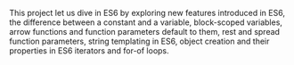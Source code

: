 This project let us dive in ES6 by exploring new features introduced in ES6, the difference between a constant and a variable, block-scoped variables, arrow functions and function parameters default to them, rest and spread function parameters, string templating in ES6, object creation and their properties in ES6 iterators and for-of loops.
